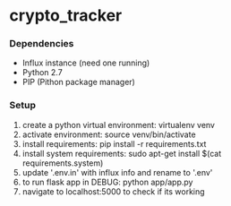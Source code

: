 # crypto_tracker

### Dependencies
- Influx instance (need one running)
- Python 2.7
- PIP (Pithon package manager)


### Setup
1. create a python virtual environment: virtualenv venv
2. activate environment: source venv/bin/activate
3. install requirements: pip install -r requirements.txt
4. install system requirements: sudo apt-get install $(cat requirements.system)
4. update '.env.in' with influx info and rename to '.env'
5. to run flask app in DEBUG: python app/app.py
6. navigate to localhost:5000 to check if its working
